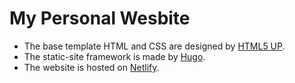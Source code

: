 # My Personal Wesbite

* The base template HTML and CSS are designed by [HTML5 UP](https://html5up.net).
* The static-site framework is made by [Hugo](https://gohugo.io).
* The website is hosted on [Netlify](https://www.netlify.com).


